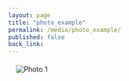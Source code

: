 ```yaml
---
layout: page
title: "photo_example"
permalink: /media/photo_example/
published: false
back_link: 
---
```

<div style="margin: 20px auto;">

    <img src="/assets/photos/photo1.jpg" alt="Photo 1" style="max-width: 100%; height: auto;">

</div>